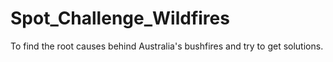 # Spot_Challenge_Wildfires
To find the root causes behind Australia's bushfires and try to get solutions.
